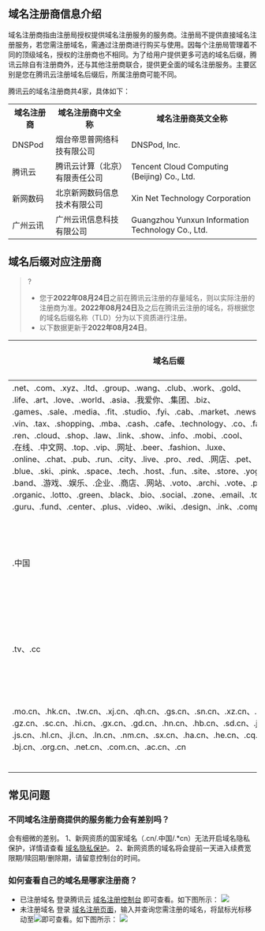 ## 域名注册商信息介绍
域名注册商指由注册局授权提供域名注册服务的服务商。注册局不提供直接域名注册服务，若您需注册域名，需通过注册商进行购买与使用。因每个注册局管理着不同的顶级域名，授权的注册商也不相同。为了给用户提供更多可选的域名后缀，腾讯云除自有注册商外，还与其他注册商联合，提供更全面的域名注册服务。主要区别是您在腾讯云注册域名后缀后，所属注册商可能不同。

腾讯云的域名注册商共4家，具体如下：

<table>
<tr>
<th>域名注册商</th>
<th>域名注册商中文全称</th>
<th>域名注册商英文全称</th>
</tr>
<tr>
<td>DNSPod</td>
<td>烟台帝思普网络科技有限公司</td>
<td>DNSPod, Inc.</td>
</tr>
<tr>
<td>腾讯云</td>
<td>腾讯云计算（北京）有限责任公司</td>
<td>Tencent Cloud Computing (Beijing) Co., Ltd.</td>
</tr>
<tr>
<td>新网数码</td>
<td>北京新网数码信息技术有限公司</td>
<td>Xin Net Technology Corporation</td>
</tr>
<tr>
<td>广州云讯</td>
<td>广州云讯信息科技有限公司</td>
<td>Guangzhou Yunxun Information Technology Co., Ltd.</td>
</tr>
</table>

## 域名后缀对应注册商
>?
>- 您于**2022年08月24日**之前在腾讯云注册的存量域名，则以实际注册的注册商为准。**2022年08月24日**及之后在腾讯云注册的域名，将根据您的域名后缀名称（TLD）分为以下资质进行注册。
>- 以下数据更新于**2022年08月24日**。

<table>
<thead>
  <tr>
    <th>域名后缀</th>
    <th>域名注册商</th>
  </tr>
</thead>
<tbody>
  <tr>
    <td>.net、.com、.xyz、.ltd、.group、.wang、.club、.work、.gold、
		<br>.life、.art、.love、.world、.asia、.我爱你、.集团、.biz、	                       <br>.games、.sale、.media、.fit、.studio、.fyi、.cab、.market、.news、<br>.vin、.tax、.shopping、.mba、.cash、.cafe、.technology、.co、.fans、<br>.ren、.cloud、.shop、.law、.link、.show、.info、.mobi、.cool、
<br>.在线、.中文网、.top、.vip、.网址、.beer、.fashion、.luxe、
<br>.online、.chat、.pub、.run、.city、.live、.pro、.red、.网店、.pet、.kim、.移动、
<br>.blue、.ski、.pink、.space、.tech、.host、.fun、.site、.store、.yoga、.website、
<br>.band、.游戏、.娱乐、.企业、.商店、.网站、.voto、.archi、.vote、.promo、.poker、<br>.organic、.lotto、.green、.black、.bio、.social、.zone、.email、.today、.team、<br>.guru、.fund、.center、.plus、.video、.wiki、.design、.ink、.company、.icu、.press</td>
    <td>烟台帝思普网络科技有限公司</td>
  </tr>
  <tr>
	<td>.中国</td>
	<td>腾讯云计算（北京）有限责任公司</td>
	</tr>
	 <tr>
	<td>.tv、.cc</td>
	<td>广州云讯信息科技有限公司</td>
	</tr>
	<tr>
	<td>.mo.cn、.hk.cn、.tw.cn、.xj.cn、.qh.cn、.gs.cn、.sn.cn、.xz.cn、.yn.cn、<br>.gz.cn、.sc.cn、.hi.cn、.gx.cn、.gd.cn、.hn.cn、.hb.cn、.sd.cn、.jx.cn、.zj.cn、<br>.js.cn、.hl.cn、.jl.cn、.ln.cn、.nm.cn、.sx.cn、.ha.cn、.he.cn、.cq.cn、.tj.cn、<br>.bj.cn、.org.cn、.net.cn、.com.cn、.ac.cn、.cn</td>
 <td>北京新网数码信息技术有限公司</td>
  </tr>
</tbody>
</table>


## 常见问题
### 不同域名注册商提供的服务能力会有差别吗？
会有细微的差别。
1、新网资质的国家域名（.cn/.中国/.\*cn）无法开启域名隐私保护，详情请查看 [域名隐私保护](https://cloud.tencent.com/document/product/242/61484)。
2、新网资质的域名将会提前一天进入续费宽限期/赎回期/删除期，请留意控制台的时间。

### 如何查看自己的域名是哪家注册商？
- 已注册域名
登录腾讯云 [域名注册控制台](https://console.cloud.tencent.com/domain) 即可查看。如下图所示：
![](https://qcloudimg.tencent-cloud.cn/raw/cc1cce7972716f880142ae7e83bf381e.png)
- 未注册域名
登录 [域名注册页面](https://dnspod.cloud.tencent.com/?from=qcloudHpProductDns/)，输入并查询您需注册的域名，将鼠标光标移动至![](https://qcloudimg.tencent-cloud.cn/raw/816b4a6a9dc18e4373cc57b02e1495a0.png)即可查看。如下图所示：
![](https://qcloudimg.tencent-cloud.cn/raw/7ef7ec8a9dcc293742539d1b619b2262.png)



















